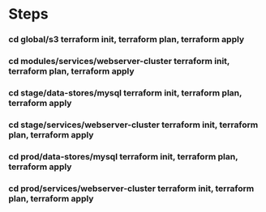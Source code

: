 # Steps
### cd global/s3                            terraform init, terraform plan, terraform apply
### cd modules/services/webserver-cluster   terraform init, terraform plan, terraform apply
### cd stage/data-stores/mysql              terraform init, terraform plan, terraform apply
### cd stage/services/webserver-cluster     terraform init, terraform plan, terraform apply
### cd prod/data-stores/mysql               terraform init, terraform plan, terraform apply
### cd prod/services/webserver-cluster      terraform init, terraform plan, terraform apply